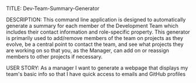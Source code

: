TITLE:
Dev-Team-Summary-Generator

DESCRIPTION:
This command line application is designed to automatically generate a summary for each member of the Development Team which includes their contact information and role-specific property. This generator is primarily used to add/remove members of the team on projects as they evolve, be a central point to contact the team, and see what projects they are working on so that you, as the Manager, can add on or reassign members to other projects if necessary.

USER STORY:
As a manager
I want to generate a webpage that displays my team's basic info
so that I have quick access to emails and GitHub profiles



